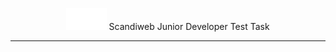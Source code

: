 <p align="center">
    <img src="img/white logo.png" style="height: 4ch;">
    <span>Scandiweb Junior Developer Test Task</span>
</p>

<hr>